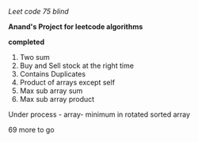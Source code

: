 <i> Leet code 75 blind</i>

<b>Anand's Project for leetcode algorithms</b>

<b>completed</b>
1. Two sum
2. Buy and Sell stock at the right time
3. Contains Duplicates
4. Product of arrays except self
5. Max sub array sum
6. Max sub array product


<div>
Under process -
array- minimum in rotated sorted array
</div>

69 more to go